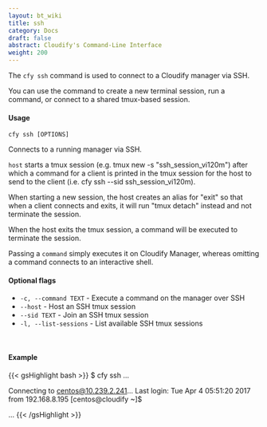 ```yaml
---
layout: bt_wiki
title: ssh
category: Docs
draft: false
abstract: Cloudify's Command-Line Interface
weight: 200
---
```


The `cfy ssh` command is used to connect to a Cloudify manager via SSH.

You can use the command to create a new terminal session, run a command, or connect to a shared tmux-based session.

#### Usage 
`cfy ssh [OPTIONS]`

Connects to a running manager via SSH.

`host` starts a tmux session (e.g. tmux new -s "ssh_session_vi120m") after
which a command for a client is printed in the tmux session for the host
to send to the client (i.e. cfy ssh --sid ssh_session_vi120m).

When starting a new session, the host creates an alias for "exit" so that
when a client connects and exits, it will run "tmux detach" instead and
not terminate the session.

When the host exits the tmux session, a command will be executed to terminate
the session.

Passing a `command` simply executes it on Cloudify Manager, whereas omitting
a command connects to an interactive shell.

#### Optional flags

* `-c, --command TEXT` - 
						Execute a command on the manager over SSH
* `--host` - 			Host an SSH tmux session
* `--sid TEXT` - 		Join an SSH tmux session
* `-l, --list-sessions` - 
						List available SSH tmux sessions

&nbsp;
#### Example

{{< gsHighlight  bash  >}}
$ cfy ssh
...

Connecting to centos@10.239.2.241...
Last login: Tue Apr  4 05:51:20 2017 from 192.168.8.195
[centos@cloudify ~]$ 

...
{{< /gsHighlight >}}